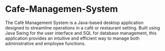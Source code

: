 # Cafe-Managemen-System
The Café Management System is a Java-based desktop application designed to streamline operations in a café or restaurant setting. Built using Java Swing for the user interface and SQL for database management, this application provides an intuitive and efficient way to manage both administrative and employee functions.
